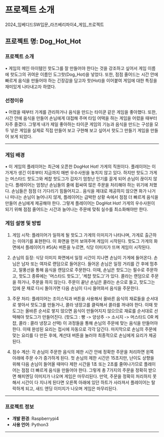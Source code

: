 # 프로젝트 소개
2024_임베디드SW입문_라즈베리파이4_게임_프로젝트

## 프로젝트 명: Dog_Hot_Hot

### 프로젝트 소개
• 게임의 메인 아이템인 핫도그를 잘 만들어야 한다는 것을 강조하고 싶어서 게임 이름에 
   핫도그의 귀여운 이름인 도그핫(Dog_Hot)을 넣었다. 또한, 점점 줄어드는 시간 안에 
   빠르게 음식을 만들어야 하는 긴장감을 담고자 핫(Hot)을 이어붙여 게임에 대한 특징을 
   재미있게 나타내고자 하였다.

### 선정이유
• 어렸을 때부터 가게를 관리하거나 음식을 만드는 타이쿤 같은 게임을 좋아했다. 또한, 
  시간 안에 음식을 만들어 손님에게 대접해 주며 타임 어택을 하는 게임을 어렸을 때부터 
  자주 즐겼다. 그렇게 내가 제일 좋아하는 타이쿤 게임의 기능과 음식을 만드는 
  구성을 모두 넣은 게임을 실제로 직접 만들어 보고 구현해 보고 싶어서 핫도그 만들기 
  게임을 만들어 보게 되었다.

---
### 게임 배경
• 이 게임의 플레이어는 최근에 오픈한 DogHot Hot! 가게의 직원이다.
  플레이어는 이 가게가 생긴 이후부터 지금까지 매번 우수사원을 놓치지 않고 있다.
  하지만 핫도그 가게는 머스타드 핫도그와 케챱 핫도그가 갑자기 엄청난 인기를 
  끌게 되어 손님이 끊이지 않는다. 플레이어는 엄청난 손님들의 줄에 휩싸여 많은 주문을 
  처리해야 하는 위기에 처했다. 손님들은 점점 더 기다리기 힘들어지고.. 음식을 제대로
  제공하지 않으면 화가 나거나 떠나는 손님이 늘어나지 않게, 플레이어는 급박한 상황 
  속에서 점점 더 빠르게 음식을 만들어 손님에게 제공해야 한다. 그렇게 플레이어는 
  DogHot Hot! 가게의 우수사원이 되기 위해 점점 줄어드는 시간과 늘어나는 주문에 
  맞춰 실수를 최소화해야만 한다.


### 게임 설명 및 방법
1. 게임 시작: 플레이어가 일하게 될 핫도그 가게의 이미지가 나타나며, 가게로 
		   출근하는 이야기를 표현한다. 이 화면을 먼저 보여주며 게임이 시작된다.
  	   핫도그 가게의 화면에서 플레이어가 #5(A) 버튼을 누르면, 
		   식당 이미지가 뜨며 게임이 시작된다.

2. 손님의 등장: 식당 이미지 화면에서 일정 시간이 지나면 손님이 가게에 들어온다.
		     손님은 남자 또는 여자로 랜덤으로 들어온다. 들어온 손님은 일정 
		     거리를 간 후에 멈추고, 말풍선을 통해 음식을 랜덤으로 주문한다.
		     이때, 손님은 핫도그는 필수로 주문하고, 핫도그 종류에는 
		     '머스타드 핫도그', '케챱 핫도그'가 있다. 콜라는 랜덤으로 주문을 
		     하거나, 주문을 하지 않는다. 주문이 끝난 손님은 콜라는 손으로 들고,
		     핫도그는 입에 문 채로 다시 돌아가면 다음 손님이 다시 들어와서 
		     음식을 주문한다.

3. 주문 처리: 플레이어는 조이스틱과 버튼을 사용해서 올바른 음식의 재료들을 
		    순서대로 쌓아서 핫도그를 만들거나, 콜라 냉장고를 클릭해서 콜라를 
              꺼내야 한다. 이때 핫도그는 올바른 순서로 쌓지 않으면 음식이 
  	   만들어지지 않으므로 재료를 순서대로 선택해야 핫도그가 만들어진다. 		    (핫도그 : 빵 -> 양상추 -> 소시지 -> 머스타드 OR 케챱, 
		    콜라 : 콜라 냉장고 선택) 이 과정들을 통해 손님의 주문에 맞는 음식을
		    만들어야 한다. 이때 완성된 요리는 접시에 자동으로 각각 담긴다. 
  	    마지막으로 손님의 주문에 맞는 요리를 다 만든 후에, 계산대 버튼을
	            눌러야 최종적으로 손님에게 요리가 제공된다.

4. 점수 계산: 각 손님이 주문한 음식의 제한 시간 안에 정확한 주문을 처리하면 왼쪽
		    아래에 주문 수가 증가하게 된다. 첫 손님의 제한 시간은 15초지만, 
		    난이도 상향을 위해 다음 손님이 들어올 때마다 제한 시간을 1초 또는
 		    2초를 줄여나가므로 플레이어는 점점 더 빠르게 음식을 만들어야 한다.
    	    그렇게 총 7가지의 주문을 정확히 받으면 해피엔딩 이미지가 나오며 
		    게임은 마무리된다. 만약, 주문을 정확히 처리하지 못해서 시간이 다 
		    지나게 된다면 오른쪽 아래에 있던 하트가 사라져서 플레이어는 
		    탈락하게 되고, 새드 엔딩 이미지가 나오며 게임은 마무리된다.


---

### 프로젝트 정보

- **개발 환경**: Raspberrypi4
- **사용 언어**: Python3

---
